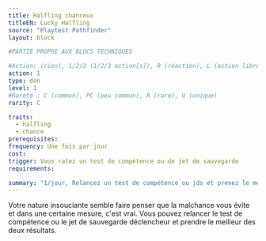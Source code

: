 ```yaml
---
title: Halfling chanceux
titleEN: Lucky Halfling
source: "Playtest Pathfinder"
layout: block

#PARTIE PROPRE AUX BLOCS TECHNIQUES

#Action: (rien), 1/2/3 (1/2/3 action[s]), R (réaction), L (action libre)
action: 1
type: don
level: 1
#Rareté : C (commun), PC (peu commun), R (rare), U (unique)
rarity: C

traits:
  - halfling
  - chance
prerequisites: 
frequency: Une fois par jour
cost:
trigger: Vous ratez un test de compétence ou de jet de sauvegarde
requirements:

summary: "1/jour, Relancez un test de compétence ou jds et prenez le meilleur"
---
```


Votre nature insouciante semble faire penser que la malchance vous évite et dans une certaine mesure, c'est vrai. Vous pouvez relancer le test de compétence ou le jet de sauvegarde déclencheur et prendre le meilleur des deux résultats.